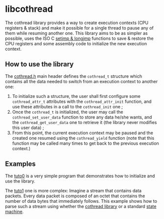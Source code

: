 # libcothread

The cothread library provides a way to create execution contexts (CPU registers & stack)
and make it possible for a single thread to pause any of them while resuming another one.
This library aims to be as simpler as possible,
uses the ISO C [setjmp & longjmp](https://www.man7.org/linux/man-pages/man3/setjmp.3.html) functions
to save & restore the CPU registers and some assembly code to initialize the new execution context.

## How to use the library
The [cothread.h](include/cothread/cothread.h) main header defines the `cothread_t` structure
which contains all the data needed to switch from an execution context to another one:
1. To initialize such a structure, the user shall first configure some `cothread_attr_t` attributes
with the `cothread_attr_init` function, and use these attributes in a call to the `cothread_init` one ;
2. Once the `cothread_t` is initialized, the user may call the `cothread_set_user_data` function to store
any data he/she wants, and the `cothread_get_user_data` one to retrieve it
(the library never modifies this user data) ;
3. From this point, the current execution context may be paused and the created one resumed using
the `cothread_yield` function (note that this function may be called many times to get back
to the previous execution context.)

## Examples
The [tuto0](tuto0) is a very simple program that demonstrates how to initialize and use the library.

The [tuto1](tuto1) one is more complex:
Imagine a stream that contains data packets.
Every data packet is composed of an octet that contains the number of data bytes that immediately follows.
This example shows how to parse such a stream using whether the [cothread library](tuto1/parser1.c)
or a standard [state machine](tuto1/parser0.c).
